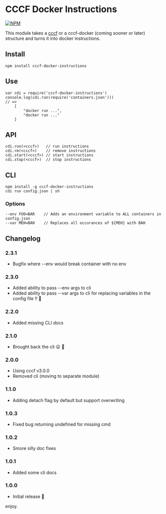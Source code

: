 # CCCF Docker Instructions

[![NPM](https://nodei.co/npm/cccf-docker-instructions.png?downloads=true&downloadRank=true&stars=true)](https://nodei.co/npm/cccf-docker-instructions/)

This module takes a [cccf](https://github.com/asbjornenge/cccf) or a cccf-docker (coming sooner or later) structure and turns it into docker instructions.

## Install

	npm install cccf-docker-instructions

## Use

	var cdi = require('cccf-docker-instructions')
	console.log(cdi.run(require('containers.json')))
	// =>
		[
			"docker run ...",
		 	"docker run ..."
		]

## API

	cdi.run(<cccf>)   // run instructions
	cdi.rm(<cccf>)    // remove instructions
	cdi.start(<cccf>) // start instructions
	cdi.stop(<cccf>)  // stop instructions

## CLI

	npm install -g cccf-docker-instructions
	cdi run config.json | sh

### Options

    --env FOO=BAR    // Adds an environment variable to ALL containers in config.json
    --var MEH=BAH    // Replaces all occurances of ${MEH} with BAH

## Changelog

### 2.3.1

* Bugfix where --env would break container with no env

### 2.3.0

* Added ability to pass --env args to cli
* Added ability to pass --var args to cli for replacing variables in the config file !! :rocket:

### 2.2.0

* Added missing CLI docs

### 2.1.0

* Brought back the cli :stuck_out_tongue: :see_no_evil:

### 2.0.0

* Using cccf v3.0.0
* Removed cli (moving to separate module)

### 1.1.0

* Adding detach flag by default but support overwriting

### 1.0.3

* Fixed bug returning undefined for missing cmd

### 1.0.2

* Smore silly doc fixes

### 1.0.1

* Added some cli docs

### 1.0.0

* Initial release :tada:

enjoy.
